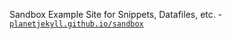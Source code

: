 

Sandbox Example Site for Snippets, Datafiles, etc. - [`planetjekyll.github.io/sandbox`](http://planetjekyll.github.io/sandbox)

